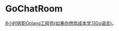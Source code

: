 # GoChatRoom

[8小时转职Golang工程师(如果你想低成本学习Go语言)](https://www.bilibili.com/video/BV1gf4y1r79E/?p=52&spm_id_from=333.788.top_right_bar_window_history.content.click&vd_source=9b0b9cbfd8c349b95b4776bd10953f3a)。
